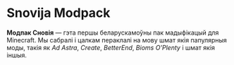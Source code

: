 # Snovija Modpack
**Модпак Сновія** — гэта першы беларускамоўны пак мадыфікацый для Minecraft. Мы сабралі і цалкам пераклалі на мову шмат якія папулярныя моды, такія як _Ad Astra_, _Create_, _BetterEnd_, _Bioms O'Plenty_ і шмат якія іншыя.
